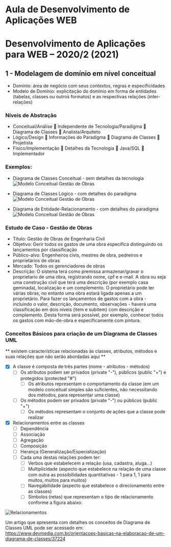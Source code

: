 
# Aula de Desenvolvimento de Aplicações WEB 
# Desenvolvimento de Aplicações para WEB – 2020/2 (2021)

## 1 - Modelagem de domínio em nível conceitual
- Domínio: área de negócio com seus contextos, regras e especificidades
- Modelo de Domínio: explicitação do domínio em forma de entidades (tabelas, classes ou outros formatos) e as respectivas relações (inter-relações)


### Níveis de Abstração
- Conceitual/Análise :dart: Independente de Tecnologia/Paradigma :dart: Diagrama de Classes :dart: Analista/Arquiteto
- Lógico/Design :dart: Informações do Paradigma :dart: Diagrama de Classes :dart: Projetista
- Físico/Implementação :dart: Detalhes da Tecnologia :dart: Java/SQL :dart: Implementador

### Exemplos:
- Diagrama de Classes Conceitual - sem detalhes da tecnologia
![Modelo Conceitual Gestão de Obras](https://raw.githubusercontent.com/marcoswagner-commits/gestao_obras_aula_daw/documentos/documentos/diagrama_classes_conceitual_2.jpg)


- Diagrama de Classes Lógico - com detalhes do paradigma
![Modelo Conceitual Gestão de Obras](https://raw.githubusercontent.com/marcoswagner-commits/gestao_obras_aula_daw/documentos/documentos/diagrama_classes_conceitual_1.png)

- Diagrama de Entidade-Relacionamento - com detalhes do paradigma
![Modelo Conceitual Gestão de Obras](https://raw.githubusercontent.com/marcoswagner-commits/gestao_obras_aula_daw/documentos/documentos/diagrama_entidade_relacionamento.png)

### Estudo de Caso - Gestão de Obras

- Título: Gestão de Obras de Engenharia Civil
- Objetivo: Gerir todos os gastos de uma obra específica distinguindo os lançamentos por classificação
- Público-alvo: Engenheiros civis, mestres de obra, pedreiros e proprietários de obras
- Mercado: Todos os gerenciadores de obras 
- Descrição: 
O sistema terá como premissa armazenar/gravar o proprietario de uma obra, registrando nome, cpf e e-mail. A obra ou seja uma construção civil que terá uma descrição (por exemplo casa geminada), localização e um complemento. O proprietário pode ter várias obras, no entanto uma obra estará ligada apenas a um proprietário. Para fazer os lançamentos de gastos com a obra - incluindo o valor, descrição, documento, observações - haverá uma classificação em dois níveis (item e subitem) com descrição e complemento. Desta forma será possível, por exemplo, conhecer todos os gastos com mão-de-obra e especificamente com pintura.

### Conceitos Básicos para criação de um Diagrama de Classes UML 
** existem características relacionadas às classes, atributos, métodos e suas relações que não serão abordadas aqui **
- [x] A classe é composta de três partes (nome - atributos - métodos)
  - [ ] Os atributos podem ser privados (private "-"), públicos (public "+") e protegidos (protected "#")
    - [ ] Os atributos representam o comportamento da classe (em um modelo conceitual simples são suficientes, não necessitando dos métodos, para representar uma classe)
  - [ ] Os métodos podem ser privados (private "-") ou públicos (public "+")
    - [ ] Os métodos representam o conjunto de ações que a classe pode realizar

- [x] Relacionamentos entre as classes
  - [ ] Dependência
  - [ ] Associação
  - [ ] Agregação
  - [ ] Composição
  - [ ] Herança (Generalização/Especialização)
  - [ ] Cada uma destas relações podem ter:
    - [ ] Verbos que estabelecem a relação (usa, cadastra, aluga...)
    - [ ] Multiplicidade (aspecto que estabelece na relação de uma classe com outra as possibilidades quantitativas - 1 para 1, 1 para muitos, muitos para muitos)
    - [ ] Navegabilidade (aspecto que estabelece o direcionamento entre as classes)
    - [ ] Símbolos (retas) que representam o tipo de relacionamento conforme a figura abaixo:

![Relacionamentos](https://raw.githubusercontent.com/marcoswagner-commits/gestao_obras_aula_daw/documentos/documentos/relações_classes.png)

Um artigo que apresenta com detalhes os conceitos de Diagrama de Classes UML pode ser acessado em:
https://www.devmedia.com.br/orientacoes-basicas-na-elaboracao-de-um-diagrama-de-classes/37224
